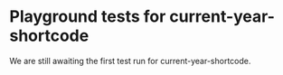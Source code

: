 # Playground tests for current-year-shortcode
We are still awaiting the first test run for current-year-shortcode.
